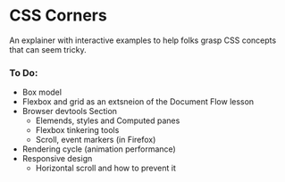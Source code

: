 # CSS Corners

An explainer with interactive examples to help folks grasp CSS concepts that can seem tricky.

### To Do:

- Box model
- Flexbox and grid as an extsneion of the Document Flow lesson
- Browser devtools Section
  - Elemends, styles and Computed panes
  - Flexbox tinkering tools
  - Scroll, event markers (in Firefox)
- Rendering cycle (animation performance)
- Responsive design
  - Horizontal scroll and how to prevent it
